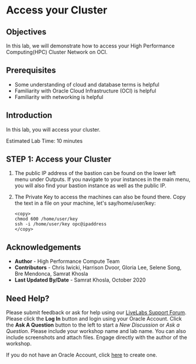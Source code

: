 # Access your Cluster

## Objectives

In this lab, we will demonstrate how to access your High Performance Computing(HPC) Cluster Network on OCI.  

## Prerequisites

* Some understanding of cloud and database terms is helpful
* Familiarity with Oracle Cloud Infrastructure (OCI) is helpful
* Familiarity with networking is helpful

## Introduction

In this lab, you will access your cluster.

Estimated Lab Time: 10 minutes

## **STEP 1**: Access your Cluster

1. The public IP address of the bastion can be found on the lower left menu under Outputs. If you navigate to your instances in the main menu, you will also find your bastion instance as well as the public IP.

2. The Private Key to access the machines can also be found there. Copy the text in a file on your machine, let's say/home/user/key:

    ```
    <copy>
    chmod 600 /home/user/key 
    ssh -i /home/user/key opc@ipaddress 
    </copy>
    ```

## Acknowledgements

* **Author** - High Performance Compute Team
* **Contributors** -  Chris Iwicki, Harrison Dvoor, Gloria Lee, Selene Song, Bre Mendonca, Samrat Khosla
* **Last Updated By/Date** - Samrat Khosla, October 2020

## Need Help?
Please submit feedback or ask for help using our [LiveLabs Support Forum](https://community.oracle.com/tech/developers/categories/high-performance-computing-hpc). Please click the **Log In** button and login using your Oracle Account. Click the **Ask A Question** button to the left to start a *New Discussion* or *Ask a Question*.  Please include your workshop name and lab name. You can also include screenshots and attach files. Engage directly with the author of the workshop.

If you do not have an Oracle Account, click [here](https://profile.oracle.com/myprofile/account/create-account.jspx) to create one.